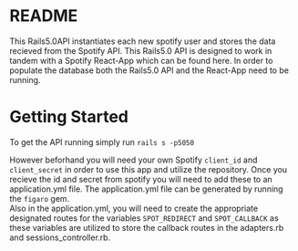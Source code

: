 # README

This Rails5.0API instantiates each new spotify user and stores the data recieved from the Spotify API. 
This  Rails5.0 API is designed to work in tandem with a Spotify React-App which can be found here. 
In order to populate the database both the Rails5.0 API and the React-App need to be running. 


# Getting Started

To get the API running simply run ```rails s -p5050```

However beforhand you will need your own Spotify ```client_id``` and ```client_secret``` in order to use this app and utilize the repository.
Once you recieve the id and secret from spotify you will need to add these to an application.yml file.
The application.yml file can be generated by running the ```figaro``` gem.  
Also in the application.yml, you will need to create the appropriate designated routes for the variables ```SPOT_REDIRECT``` and ```SPOT_CALLBACK``` as these variables are utilized to store the callback routes in the adapters.rb and sessions_controller.rb. 
